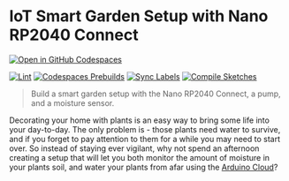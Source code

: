 # IoT Smart Garden Setup with Nano RP2040 Connect

[![Open in GitHub Codespaces](https://github.com/codespaces/badge.svg)](https://codespaces.new/RyanLua/Arduino-Plant-Watering-Kit/tree/codespaces?quickstart=1)

[![Lint](https://github.com/RyanLua/Arduino-Plant-Watering-Kit/actions/workflows/lint.yml/badge.svg)](https://github.com/RyanLua/Arduino-Plant-Watering-Kit/actions/workflows/lint.yml) [![Codespaces Prebuilds](https://github.com/RyanLua/Arduino-Plant-Watering-Kit/actions/workflows/codespaces/create_codespaces_prebuilds/badge.svg)](https://github.com/RyanLua/Arduino-Plant-Watering-Kit/actions/workflows/codespaces/create_codespaces_prebuilds) [![Sync Labels](https://github.com/RyanLua/Arduino-Plant-Watering-Kit/actions/workflows/sync-labels.yml/badge.svg)](https://github.com/RyanLua/Arduino-Plant-Watering-Kit/actions/workflows/sync-labels.yml) [![Compile Sketches](https://github.com/RyanLua/Arduino-Plant-Watering-Kit/actions/workflows/compile-sketches.yml/badge.svg)](https://github.com/RyanLua/Arduino-Plant-Watering-Kit/actions/workflows/compile-sketches.yml)

> Build a smart garden setup with the Nano RP2040 Connect, a pump, and a moisture sensor.

Decorating your home with plants is an easy way to bring some life into your day-to-day. The only problem is - those plants need water to survive, and if you forget to pay attention to them for a while you may need to start over. So instead of staying ever vigilant, why not spend an afternoon creating a setup that will let you both monitor the amount of moisture in your plants soil, and water your plants from afar using the [Arduino Cloud](https://docs.arduino.cc/cloud/iot-cloud)?
